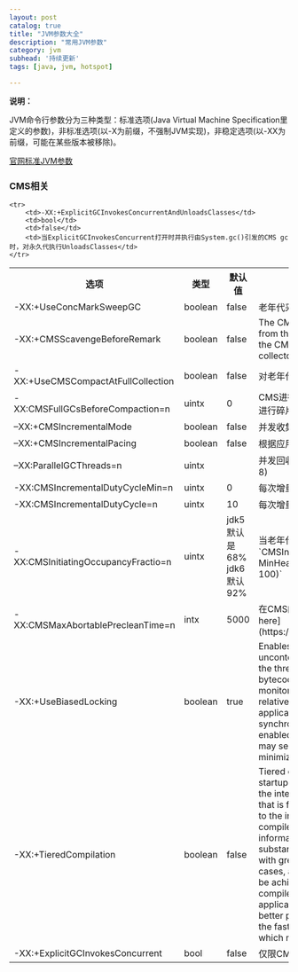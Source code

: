 ```yaml
---
layout: post
catalog: true
title: "JVM参数大全"
description: "常用JVM参数"
category: jvm
subhead: '持续更新'
tags: [java, jvm, hotspot]

---
```


**说明：**
	
JVM命令行参数分为三种类型：标准选项(Java Virtual Machine Specification里定义的参数)，非标准选项(以-X为前缀，不强制JVM实现)，非稳定选项(以-XX为前缀，可能在某些版本被移除)。


[官网标准JVM参数](http://www.oracle.com/technetwork/java/javase/tech/vmoptions-jsp-140102.html)

### CMS相关
<table class="table table-bordered table-striped table-condensed">
    <tr>
        <th>选项</th>
        <th>类型</th>
        <th>默认值</th>
        <th>备注</th>
    </tr>
    <tr>
        <td>-XX:+UseConcMarkSweepGC</td>
        <td>boolean</td>
        <td>false</td>
        <td>老年代采用CMS收集器收集</td>
    </tr>
    <tr>
        <td>-XX:+CMSScavengeBeforeRemark</td>
        <td>boolean</td>
        <td>false</td>
        <td>The CMSScavengeBeforeRemark forces scavenge invocation from the CMS-remark phase (from within the VM thread
            as the CMS-remark operation is executed in the foreground collector).
        </td>
    </tr>
    <tr>
        <td>-XX:+UseCMSCompactAtFullCollection</td>
        <td>boolean</td>
        <td>false</td>
        <td>对老年代进行压缩，可以消除碎片，但是可能会带来性能消耗</td>
    </tr>
    <tr>
        <td>-XX:CMSFullGCsBeforeCompaction=n</td>
        <td>uintx</td>
        <td>0</td>
        <td>CMS进行n次full gc后进行一次压缩。如果n=0,每次full gc后都会进行碎片压缩。如果n=0,每次full gc后都会进行碎片压缩</td>
    </tr>
    <tr>
        <td>–XX:+CMSIncrementalMode</td>
        <td>boolean</td>
        <td>false</td>
        <td>并发收集递增进行，周期性把cpu资源让给正在运行的应用</td>
    </tr>
    <tr>
        <td>–XX:+CMSIncrementalPacing</td>
        <td>boolean</td>
        <td>false</td>
        <td>根据应用程序的行为自动调整每次执行的垃圾回收任务的数量</td>
    </tr>
    <tr>
        <td>–XX:ParallelGCThreads=n</td>
        <td>uintx</td>
        <td></td>
        <td>并发回收线程数量：(ncpus &lt;= 8) ? ncpus : 3 + ((ncpus * 5) / 8)</td>
    </tr>
    <tr>
        <td>-XX:CMSIncrementalDutyCycleMin=n</td>
        <td>uintx</td>
        <td>0</td>
        <td>每次增量回收垃圾的占总垃圾回收任务的最小比例</td>
    </tr>
    <tr>
        <td>-XX:CMSIncrementalDutyCycle=n</td>
        <td>uintx</td>
        <td>10</td>
        <td>每次增量回收垃圾的占总垃圾回收任务的比例</td>
    </tr>
    <tr>
        <td>-XX:CMSInitiatingOccupancyFractio=n</td>
        <td>uintx</td>
        <td>jdk5 默认是68% jdk6默认92%</td>
        <td>当老年代内存使用达到n%,开始回收。`CMSInitiatingOccupancyFraction = (100 - MinHeapFreeRatio) + (CMSTriggerRatio *
            MinHeapFreeRatio / 100)`
        </td>
    </tr>
    <tr>
        <td>-XX:CMSMaxAbortablePrecleanTime=n</td>
        <td>intx</td>
        <td>5000</td>
        <td>在CMS的preclean阶段开始前，等待minor gc的最大时间。[see here](https://blogs.oracle.com/jonthecollector/entry/did_you_know)
        </td>
    </tr>
    <tr>
        <td>-XX:+UseBiasedLocking</td>
        <td>boolean</td>
        <td>true</td>
        <td>Enables a technique for improving the performance of uncontended synchronization. An object is "biased"
            toward the thread which first acquires its monitor via a `monitorenter` bytecode or synchronized method
            invocation; subsequent monitor-related operations performed by that thread are relatively much faster on
            multiprocessor machines. Some applications with significant amounts of uncontended synchronization may
            attain significant speedups with this flag enabled; some applications with certain patterns of locking may
            see slowdowns, though attempts have been made to minimize the negative impact.
        </td>
    </tr>
    <tr>
        <td>-XX:+TieredCompilation</td>
        <td>boolean</td>
        <td>false</td>
        <td>
            Tiered compilation, introduced in Java SE 7, brings client startup speeds to the server VM. Normally, a
            server VM uses the interpreter to collect profiling information about methods that is fed into the compiler.
            In the tiered scheme, in addition to the interpreter, the client compiler is used to generate compiled
            versions of methods that collect profiling information about themselves. Since the compiled code is
            substantially faster than the interpreter, the program executes with greater performance during the
            profiling phase. In many cases, a startup that is even faster than with the client VM can be achieved
            because the final code produced by the server compiler may be already available during the early stages of
            application initialization. The tiered scheme can also achieve better peak performance than a regular server
            VM because the faster profiling phase allows a longer period of profiling, which may yield better
            optimization.
        </td>
    </tr>
    <tr>
        <td>-XX:+ExplicitGCInvokesConcurrent</td>
        <td>bool</td>
        <td>false</td>
        <td>仅限CMS时使用，把System.gc()变成一次CMS执行</td>
    </tr>

    <tr>
        <td>-XX:+ExplicitGCInvokesConcurrentAndUnloadsClasses</td>
        <td>bool</td>
        <td>false</td>
        <td>当ExplicitGCInvokesConcurrent打开时并执行由System.gc()引发的CMS gc时，对永久代执行UnloadsClasses</td>
    </tr>

</table>


